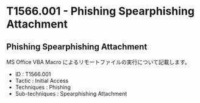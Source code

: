 # T1566.001 - Phishing Spearphishing Attachment

Phishing Spearphishing Attachment
-------------

MS Office VBA Macro によるリモートファイルの実行について記載します。

- ID				: T1566.001
- Tactic			: Initial Access
- Techniques		: Phishing
- Sub-techniques	: Spearphishing Attachment
